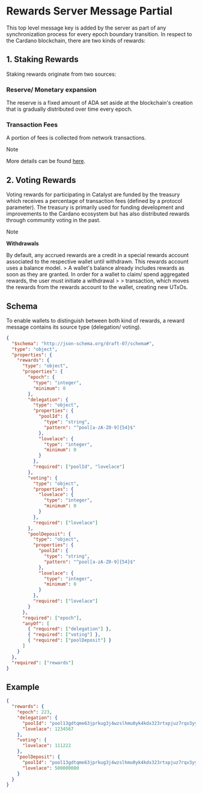 # Rewards Server Message Partial

This top level message key is added by the server as part of any synchronization process for every epoch boundary transition.
In respect to the Cardano blockchain, there are two kinds of rewards:

## 1. Staking Rewards

Staking rewards originate from two sources:

### Reserve/ Monetary expansion

The reserve is a fixed amount of ADA set aside at the blockchain's creation that is gradually distributed over time every epoch.

### Transaction Fees

A portion of fees is collected from network transactions.

> [!NOTE]
> More details can be found [here](https://docs.cardano.org/about-cardano/explore-more/monetary-policy/#monetary-policy).

## 2. Voting Rewards

Voting rewards for participating in Catalyst are funded by the treasury which receives a percentage of transaction fees (defined by a protocol parameter).
The treasury is primarily used for funding development and improvements to the Cardano ecosystem but has also distributed rewards through community voting in the past.

> [!NOTE]
> **Withdrawals**
>
> By default, any accrued rewards are a credit in a special rewards account associated to the respective wallet until withdrawn. This rewards account uses a balance model. > A wallet's balance already includes rewards as soon as they are granted. In order for a wallet to claim/ spend aggregated rewards, the user must initiate a withdrawal > > transaction, which moves the rewards from the rewards account to the wallet, creating new UTxOs.
>

## Schema

To enable wallets to distinguish between both kind of rewards, a reward message contains its source type (delegation/ voting).

```json
{
  "$schema": "http://json-schema.org/draft-07/schema#",
  "type": "object",
  "properties": {
    "rewards": {
      "type": "object",
      "properties": {
        "epoch": {
          "type": "integer",
          "minimum": 0
        },
        "delegation": {
          "type": "object",
          "properties": {
            "poolId": {
              "type": "string",
              "pattern": "^pool[a-zA-Z0-9]{54}$"
            },
            "lovelace": {
              "type": "integer",
              "minimum": 0
            }
          },
          "required": ["poolId", "lovelace"]
        },
        "voting": {
          "type": "object",
          "properties": {
            "lovelace": {
              "type": "integer",
              "minimum": 0
            }
          },
          "required": ["lovelace"]
        },
        "poolDeposit": {
          "type": "object",
          "properties": {
            "poolId": {
              "type": "string",
              "pattern": "^pool[a-zA-Z0-9]{54}$"
            },
            "lovelace": {
              "type": "integer",
              "minimum": 0
            }
          },
          "required": ["lovelace"]
        }
      },
      "required": ["epoch"],
      "anyOf": [
        { "required": ["delegation"] },
        { "required": ["voting"] },
        { "required": ["poolDeposit"] }
      ]
    }
  },
  "required": ["rewards"]
}
```

## Example

```json
{
  "rewards": {
    "epoch": 223,
    "delegation": {
      "poolId": "pool13gdtqme63jprkug3j4wzslhmu0yk4kdx323rtxpjuz7rqv3yyes",
      "lovelace": 1234567
    },
    "voting": {
      "lovelace": 111222
    },
    "poolDeposit": {
      "poolId": "pool13gdtqme63jprkug3j4wzslhmu0yk4kdx323rtxpjuz7rqv3yyes",
      "lovelace": 500000000
    }
  }
}
```
